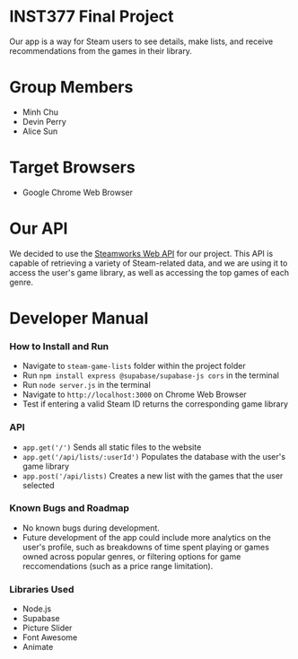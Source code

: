 # INST377 Final Project
Our app is a way for Steam users to see details, make lists, and receive recommendations from the games in their library.

# Group Members
- Minh Chu
- Devin Perry
- Alice Sun

# Target Browsers
- Google Chrome Web Browser

# Our API
We decided to use the [Steamworks Web API](https://steamapi.xpaw.me/) for our project. This API is capable of retrieving a variety of Steam-related data, and we are using it to access the user's game library, as well as accessing the top games of each genre.

# Developer Manual
### How to Install and Run
- Navigate to `steam-game-lists` folder within the project folder
- Run `npm install express @supabase/supabase-js cors` in the terminal
- Run `node server.js` in the terminal
- Navigate to `http://localhost:3000` on Chrome Web Browser
- Test if entering a valid Steam ID returns the corresponding game library
### API
- `app.get('/')` Sends all static files to the website
- `app.get('/api/lists/:userId')` Populates the database with the user's game library
- `app.post('/api/lists)` Creates a new list with the games that the user selected
### Known Bugs and Roadmap
- No known bugs during development.
- Future development of the app could include more analytics on the user's profile, such as breakdowns of time spent playing or games owned across popular genres, or filtering options for game reccomendations (such as a price range limitation).
### Libraries Used
- Node.js
- Supabase
- Picture Slider
- Font Awesome
- Animate

